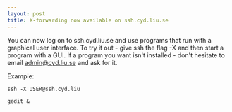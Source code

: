 ```yaml
---
layout: post
title: X-forwarding now available on ssh.cyd.liu.se
---
```

You can now log on to ssh.cyd.liu.se and use programs that run with a graphical user interface. To try it out - give ssh the flag -X and then start a program with a GUI. If a program you want isn't installed - don't hesitate to email admin@cyd.liu.se and ask for it.   

Example:

`ssh -X USER@ssh.cyd.liu`

`gedit &`



